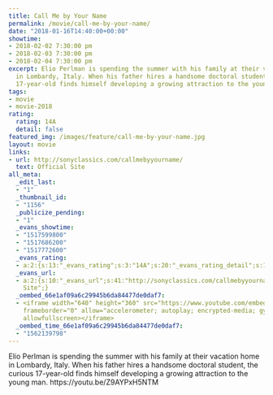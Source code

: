 ```yaml
---
title: Call Me by Your Name
permalink: /movie/call-me-by-your-name/
date: "2018-01-16T14:40:00+00:00"
showtime:
- 2018-02-02 7:30:00 pm
- 2018-02-03 7:30:00 pm
- 2018-02-04 7:30:00 pm
excerpt: Elio Perlman is spending the summer with his family at their vacation home
  in Lombardy, Italy. When his father hires a handsome doctoral student, the curious
  17-year-old finds himself developing a growing attraction to the young man.
tags:
- movie
- movie-2018
rating:
  rating: 14A
  detail: false
featured_img: /images/feature/call-me-by-your-name.jpg
layout: movie
links:
- url: http://sonyclassics.com/callmebyyourname/
  text: Official Site
all_meta:
  _edit_last:
  - "1"
  _thumbnail_id:
  - "1156"
  _publicize_pending:
  - "1"
  _evans_showtime:
  - "1517599800"
  - "1517686200"
  - "1517772600"
  _evans_rating:
  - a:2:{s:13:"_evans_rating";s:3:"14A";s:20:"_evans_rating_detail";s:14:"Sexual Content";}
  _evans_url:
  - a:2:{s:10:"_evans_url";s:41:"http://sonyclassics.com/callmebyyourname/";s:15:"_evans_url_name";s:13:"Official
    Site";}
  _oembed_66e1af09a6c29945b6da84477de0daf7:
  - <iframe width="640" height="360" src="https://www.youtube.com/embed/Z9AYPxH5NTM?feature=oembed"
    frameborder="0" allow="accelerometer; autoplay; encrypted-media; gyroscope; picture-in-picture"
    allowfullscreen></iframe>
  _oembed_time_66e1af09a6c29945b6da84477de0daf7:
  - "1562139798"
---
```


<div class="overview" dir="auto">Elio Perlman is spending the summer with his family at their vacation home in Lombardy, Italy. When his father hires a handsome doctoral student, the curious 17-year-old finds himself developing a growing attraction to the young man. https://youtu.be/Z9AYPxH5NTM </div>